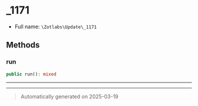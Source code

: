 
# _1171





* Full name: `\Zotlabs\Update\_1171`




## Methods


### run



```php
public run(): mixed
```












***


***
> Automatically generated on 2025-03-19
